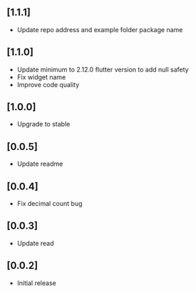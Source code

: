 ## [1.1.1]
* Update repo address and example folder package name

## [1.1.0]
* Update minimum to 2.12.0 flutter version to add null safety
* Fix widget name
* Improve code quality

## [1.0.0]

* Upgrade to stable

## [0.0.5]

* Update readme

## [0.0.4]

* Fix decimal count bug

## [0.0.3]

* Update read

## [0.0.2]

* Initial release
